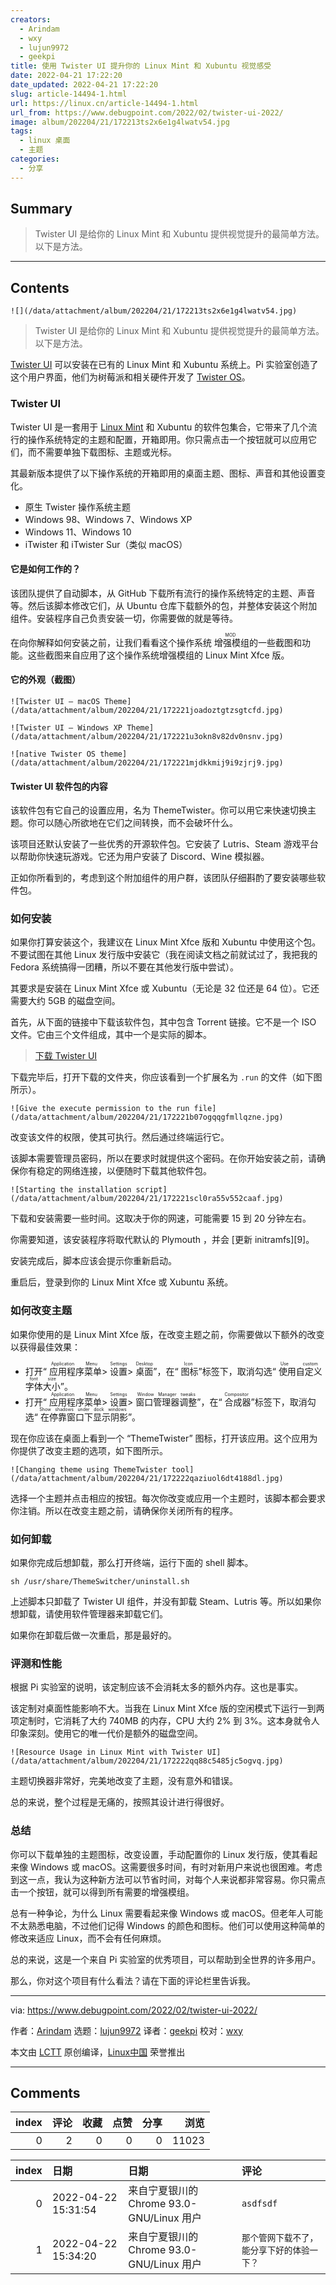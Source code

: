 ```yaml
---
creators:
  - Arindam
  - wxy
  - lujun9972
  - geekpi
title: 使用 Twister UI 提升你的 Linux Mint 和 Xubuntu 视觉感受
date: 2022-04-21 17:22:20
date_updated: 2022-04-21 17:22:20
slug: article-14494-1.html
url: https://linux.cn/article-14494-1.html
url_from: https://www.debugpoint.com/2022/02/twister-ui-2022/
image: album/202204/21/172213ts2x6e1g4lwatv54.jpg
tags:
  - linux 桌面
  - 主题
categories:
  - 分享
---
```


## Summary

> Twister UI 是给你的 Linux Mint 和 Xubuntu 提供视觉提升的最简单方法。以下是方法。

***

<!-- more -->

## Contents

`![](/data/attachment/album/202204/21/172213ts2x6e1g4lwatv54.jpg)`

> 
> Twister UI 是给你的 Linux Mint 和 Xubuntu 提供视觉提升的最简单方法。以下是方法。
> 
> 
> 

[Twister UI](https://twisteros.com/twisterui.html) 可以安装在已有的 Linux Mint 和 Xubuntu 系统上。Pi 实验室创造了这个用户界面，他们为树莓派和相关硬件开发了 [Twister OS](https://twisteros.com)。

### Twister UI

Twister UI 是一套用于 [Linux Mint](https://www.debugpoint.com/2021/11/linux-mint-20-3-new-app/) 和 Xubuntu 的软件包集合，它带来了几个流行的操作系统特定的主题和配置，开箱即用。你只需点击一个按钮就可以应用它们，而不需要单独下载图标、主题或光标。

其最新版本提供了以下操作系统的开箱即用的桌面主题、图标、声音和其他设置变化。

* 原生 Twister 操作系统主题
* Windows 98、Windows 7、Windows XP
* Windows 11、Windows 10
* iTwister 和 iTwister Sur（类似 macOS）

#### 它是如何工作的？

该团队提供了自动脚本，从 GitHub 下载所有流行的操作系统特定的主题、声音等。然后该脚本修改它们，从 Ubuntu 仓库下载额外的包，并整体安装这个附加组件。安装程序自己负责安装一切，你需要做的就是等待。

在向你解释如何安装之前，让我们看看这个操作系统<ruby> 增强模组 <rt>  MOD </rt></ruby>的一些截图和功能。这些截图来自应用了这个操作系统增强模组的 Linux Mint Xfce 版。

#### 它的外观（截图）

`![Twister UI – macOS Theme](/data/attachment/album/202204/21/172221joadoztgtzsgtcfd.jpg)`

`![Twister UI – Windows XP Theme](/data/attachment/album/202204/21/172221u3okn8v82dv0nsnv.jpg)`

`![native Twister OS theme](/data/attachment/album/202204/21/172221mjdkkmij9i9zjrj9.jpg)`

#### Twister UI 软件包的内容

该软件包有它自己的设置应用，名为 ThemeTwister。你可以用它来快速切换主题。你可以随心所欲地在它们之间转换，而不会破坏什么。

该项目还默认安装了一些优秀的开源软件包。它安装了 Lutris、Steam 游戏平台以帮助你快速玩游戏。它还为用户安装了 Discord、Wine 模拟器。

正如你所看到的，考虑到这个附加组件的用户群，该团队仔细斟酌了要安装哪些软件包。

### 如何安装

如果你打算安装这个，我建议在 Linux Mint Xfce 版和 Xubuntu 中使用这个包。不要试图在其他 Linux 发行版中安装它（我在阅读文档之前就试过了，我把我的 Fedora 系统搞得一团糟，所以不要在其他发行版中尝试）。

其要求是安装在 Linux Mint Xfce 或 Xubuntu（无论是 32 位还是 64 位）。它还需要大约 5GB 的磁盘空间。

首先，从下面的链接中下载该软件包，其中包含 Torrent 链接。它不是一个 ISO 文件。它由三个文件组成，其中一个是实际的脚本。

> 
> [下载 Twister UI](https://twisteros.com/twisterui.html)
> 
> 
> 

下载完毕后，打开下载的文件夹，你应该看到一个扩展名为 `.run` 的文件（如下图所示）。

`![Give the execute permission to the run file](/data/attachment/album/202204/21/172221b07ogqqgfmllqzne.jpg)`

改变该文件的权限，使其可执行。然后通过终端运行它。

该脚本需要管理员密码，所以在要求时就提供这个密码。在你开始安装之前，请确保你有稳定的网络连接，以便随时下载其他软件包。

`![Starting the installation script](/data/attachment/album/202204/21/172221scl0ra55v552caaf.jpg)`

下载和安装需要一些时间。这取决于你的网速，可能需要 15 到 20 分钟左右。

你需要知道，该安装程序将取代默认的 Plymouth ，并会 [更新 initramfs][9]。

安装完成后，脚本应该会提示你重新启动。

重启后，登录到你的 Linux Mint Xfce 或 Xubuntu 系统。

### 如何改变主题

如果你使用的是 Linux Mint Xfce 版，在改变主题之前，你需要做以下额外的改变以获得最佳效果：

* 打开“<ruby> 应用程序菜单 <rt>  Application Menu </rt></ruby> > <ruby> 设置 <rt>  Settings </rt></ruby> > <ruby> 桌面 <rt>  Desktop </rt></ruby>”，在“<ruby> 图标 <rt>  Icon </rt></ruby>”标签下，取消勾选“<ruby> 使用自定义字体大小 <rt>  Use custom font size </rt></ruby>”。
* 打开“<ruby> 应用程序菜单 <rt>  Application Menu </rt></ruby> > <ruby> 设置 <rt>  Settings </rt></ruby> > <ruby> 窗口管理器调整 <rt>  Window Manager tweaks </rt></ruby>”，在“<ruby> 合成器 <rt>  Compositor </rt></ruby>”标签下，取消勾选“<ruby> 在停靠窗口下显示阴影 <rt>  Show shadows under dock windows </rt></ruby>”。

现在你应该在桌面上看到一个 “ThemeTwister” 图标，打开该应用。这个应用为你提供了改变主题的选项，如下图所示。

`![Changing theme using ThemeTwister tool](/data/attachment/album/202204/21/172222qaziuol6dt4188dl.jpg)`

选择一个主题并点击相应的按钮。每次你改变或应用一个主题时，该脚本都会要求你注销。所以在改变主题之前，请确保你关闭所有的程序。

### 如何卸载

如果你完成后想卸载，那么打开终端，运行下面的 shell 脚本。

```shell
sh /usr/share/ThemeSwitcher/uninstall.sh
```

上述脚本只卸载了 Twister UI 组件，并没有卸载 Steam、Lutris 等。所以如果你想卸载，请使用软件管理器来卸载它们。

如果你在卸载后做一次重启，那是最好的。

### 评测和性能

根据 Pi 实验室的说明，该定制应该不会消耗太多的额外内存。这也是事实。

该定制对桌面性能影响不大。当我在 Linux Mint Xfce 版的空闲模式下运行一到两项定制时，它消耗了大约 740MB 的内存，CPU 大约 2% 到 3%。这本身就令人印象深刻。使用它的唯一代价是额外的磁盘空间。

`![Resource Usage in Linux Mint with Twister UI](/data/attachment/album/202204/21/172222qq88c5485jc5ogvq.jpg)`

主题切换器非常好，完美地改变了主题，没有意外和错误。

总的来说，整个过程是无痛的，按照其设计进行得很好。

### 总结

你可以下载单独的主题图标，改变设置，手动配置你的 Linux 发行版，使其看起来像 Windows 或 macOS。这需要很多时间，有时对新用户来说也很困难。考虑到这一点，我认为这种新方法可以节省时间，对每个人来说都非常容易。你只需点击一个按钮，就可以得到所有需要的增强模组。

总有一种争论，为什么 Linux 需要看起来像 Windows 或 macOS。但老年人可能不太熟悉电脑，不过他们记得 Windows 的颜色和图标。他们可以使用这种简单的修改来适应 Linux，而不会有任何麻烦。

总的来说，这是一个来自 Pi 实验室的优秀项目，可以帮助到全世界的许多用户。

那么，你对这个项目有什么看法？请在下面的评论栏里告诉我。

---

via: <https://www.debugpoint.com/2022/02/twister-ui-2022/>

作者：[Arindam](https://www.debugpoint.com/author/admin1/) 选题：[lujun9972](https://github.com/lujun9972) 译者：[geekpi](https://github.com/geekpi) 校对：[wxy](https://github.com/wxy)

本文由 [LCTT](https://github.com/LCTT/TranslateProject) 原创编译，[Linux中国](https://linux.cn/) 荣誉推出

***

## Comments


|   index |   评论 |   收藏 |   点赞 |   分享 |   浏览 |
|--------:|-------:|-------:|-------:|-------:|-------:|
|       0 |      2 |      0 |      0 |      0 |  11023 |

|   index | 日期                | 日期                                      | 评论                                       |
|--------:|:--------------------|:------------------------------------------|:-------------------------------------------|
|       0 | 2022-04-22 15:31:54 | 来自宁夏银川的 Chrome 93.0-GNU/Linux 用户 | `asdfsdf`                                  |
|       1 | 2022-04-22 15:34:20 | 来自宁夏银川的 Chrome 93.0-GNU/Linux 用户 | `那个管网下载不了，能分享下好的体验一下？` |
